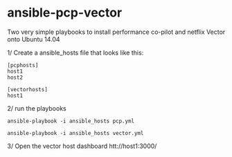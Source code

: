 # ansible-pcp-vector
Two very simple playbooks to install performance co-pilot and netflix Vector onto Ubuntu 14.04

1/ Create a ansible_hosts file that looks like this:

```
[pcphosts]
host1
host2

[vectorhosts]
host1
```

2/ run the playbooks

```
ansible-playbook -i ansible_hosts pcp.yml
```

```
ansible-playbook -i ansible_hosts vector.yml
```

3/ Open the vector host dashboard htt://host1:3000/




